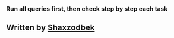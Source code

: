 ### Run all queries first, then check step by step each task
## Written by [Shaxzodbek](https://shaxzodbek.com)
